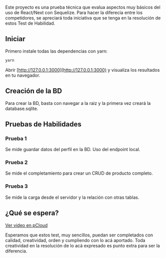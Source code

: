 Este proyecto es una prueba técnica que evalua aspectos muy básicos del uso de React/Next con Sequelize. Para hacer la diferecia entre los competidores, se apreciará toda iniciativa que se tenga en la resolución de estos Test de Habilidad.

## Iniciar

Primero instale todas las dependencias con yarn:

```bash
yarn 
```

Abrir [http://127.0.0.1:3000](http://127.0.0.1:3000) y visualiza los resultados en tu navegador.

## Creación de la BD

Para crear la BD, basta con navegar a la raiz y la primera vez creará la database.sqlite.

## Pruebas de Habilidades

### Prueba 1

Se mide guardar datos del perfil en la BD. Uso del endpoint local.

### Prueba 2

Se mide el completamiento para crear un CRUD de producto completo.

### Prueba 3

Se mide la carga desde el servidor y la relación con otras tablas.

## ¿Qué se espera?

[Ver video en pCloud](https://u.pcloud.link/publink/show?code=XZogFY5Z3rUmCAhe6xpIvJltvsXG3mMLxdk0)


Esperamos que estos test, muy sencillos, puedan ser completados con calidad, creatividad, orden y cumpliendo con lo acá aportado. Toda creatividad en la resolución de lo acá expresado es punto extra para ser la diferencia.